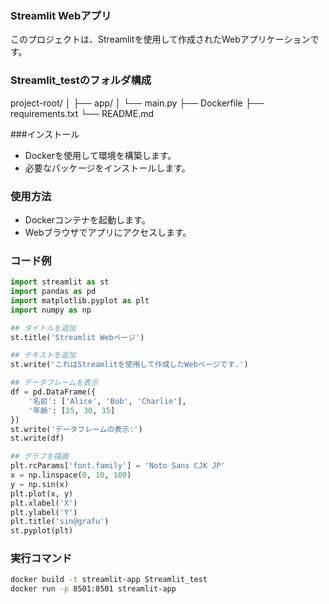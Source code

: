 ### Streamlit Webアプリ
このプロジェクトは、Streamlitを使用して作成されたWebアプリケーションです。

### Streamlit_testのフォルダ構成
project-root/
│
├── app/
│ └── main.py
├── Dockerfile
├── requirements.txt
└── README.md

###インストール
* Dockerを使用して環境を構築します。
* 必要なパッケージをインストールします。

### 使用方法
* Dockerコンテナを起動します。
* Webブラウザでアプリにアクセスします。

### コード例
```python
import streamlit as st
import pandas as pd
import matplotlib.pyplot as plt
import numpy as np

## タイトルを追加
st.title('Streamlit Webページ')

## テキストを追加
st.write('これはStreamlitを使用して作成したWebページです.')

## データフレームを表示
df = pd.DataFrame({
    '名前': ['Alice', 'Bob', 'Charlie'],
    '年齢': [25, 30, 35]
})
st.write('データフレームの表示:')
st.write(df)

## グラフを描画
plt.rcParams['font.family'] = 'Noto Sans CJK JP'
x = np.linspace(0, 10, 100)
y = np.sin(x)
plt.plot(x, y)
plt.xlabel('X')
plt.ylabel('Y')
plt.title('sin@grafu')
st.pyplot(plt)
```

### 実行コマンド
```bash
docker build -t streamlit-app Streamlit_test
docker run -p 8501:8501 streamlit-app
```